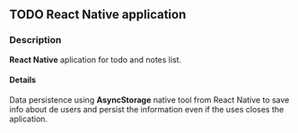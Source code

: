 ## TODO React Native application

### Description
**React Native** aplication for todo and notes list.
#### Details
Data persistence using **AsyncStorage** native tool from React Native to save info about de users and persist the information even if the uses closes the aplication.
